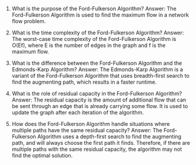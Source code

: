 1. What is the purpose of the Ford-Fulkerson Algorithm?
Answer: The Ford-Fulkerson Algorithm is used to find the maximum flow in a network flow problem.

2. What is the time complexity of the Ford-Fulkerson Algorithm?
Answer: The worst-case time complexity of the Ford-Fulkerson Algorithm is O(Ef), where E is the number of edges in the graph and f is the maximum flow.

3. What is the difference between the Ford-Fulkerson Algorithm and the Edmonds-Karp Algorithm?
Answer: The Edmonds-Karp Algorithm is a variant of the Ford-Fulkerson Algorithm that uses breadth-first search to find the augmenting path, which results in a faster runtime.

4. What is the role of residual capacity in the Ford-Fulkerson Algorithm?
Answer: The residual capacity is the amount of additional flow that can be sent through an edge that is already carrying some flow. It is used to update the graph after each iteration of the algorithm.

5. How does the Ford-Fulkerson Algorithm handle situations where multiple paths have the same residual capacity?
Answer: The Ford-Fulkerson Algorithm uses a depth-first search to find the augmenting path, and will always choose the first path it finds. Therefore, if there are multiple paths with the same residual capacity, the algorithm may not find the optimal solution.